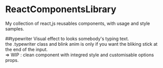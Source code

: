 # ReactComponentsLibrary
My collection of react,js reusables components, with usage and style samples.

##typewriter
Visual effect to looks somebody's typing text.  
the .typewriter class and blink anim is only if you want the bliking stick at the end of the input.  
=> WIP : clean component with integred style and customisable options props.  
  
##
